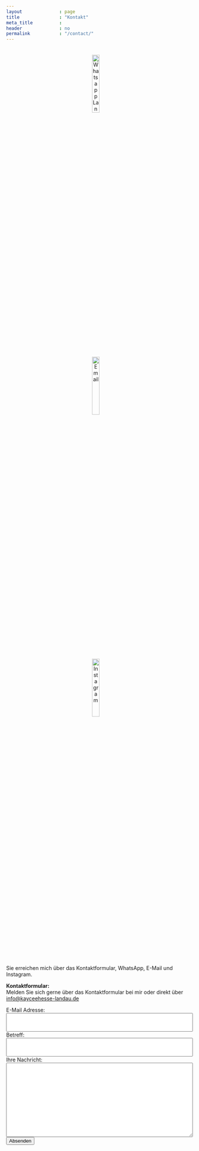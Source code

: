 ```yaml
---
layout              : page
title               : "Kontakt"
meta_title          : 
header              : no
permalink           : "/contact/"
---
```


<div align='center'>
  
<a href="https://wa.me/4915255406876" target=""> <img src="https://camo.githubusercontent.com/945d32cdd8d51fe844ca8b2976914ae8786586607aee1cba24d7318e24b30411/68747470733a2f2f6564656e742e6769746875622e696f2f537570657254696e7949636f6e732f696d616765732f7376672f77686174736170702e737667" style="margin-right: 20px; margin-top: 20px" alt="Whatsapp Landau" height="20%" width="20%"> </a>

<a href="mailto:info@kayceehesse-landau.de" target=""> <img src="https://cdn-icons-png.flaticon.com/512/281/281769.png" style="margin-right: 20px; margin-top: 20px" alt="Email" height="20%" width="20%"> </a>
  
<a href="https://instagram.com/kayceehesse" target=""> <img src="https://camo.githubusercontent.com/c9dacf0f25a1489fdbc6c0d2b41cda58b77fa210a13a886d6f99e027adfbd358/68747470733a2f2f6564656e742e6769746875622e696f2f537570657254696e7949636f6e732f696d616765732f7376672f696e7374616772616d2e737667" style="margin-right: 20px; margin-top: 20px" alt="Instagram" height="20%" width="20%"> </a>
<!--https://github.com/edent/SuperTinyIcons-->

</div> <br>

Sie erreichen mich über das Kontaktformular, WhatsApp, E-Mail und Instagram.  <br>

<p> </p>    
  
<b>Kontaktformular:</b> <br>
Melden Sie sich gerne über das Kontaktformular bei mir oder direkt über info@kayceehesse-landau.de
  
<p> </p>    
  
<style>
  .form-container { max-width: 100%; }
  .form-container input { position: relative; top: 0; left: 0; width: 100%; height: 50px; padding: 0 ; }
  .form-container textarea { position: relative; top: 0; left: 0; width: 100%; height: 200px; padding: 0; }
  .background-color: green;
</style>
<form action="https://formspree.io/f/moqznryj" method="POST" class="form-container">
  <label>E-Mail Adresse:</label><br />
  <input type="text" name="E-Mail Adresse:" />
  <label>Betreff:</label><br />
  <input type="text" name="Betreff:" />
  <label>Ihre Nachricht:</label><br />
  <textarea name="Ihre Nachricht:"></textarea>
  <button type="submit">Absenden</button>
</form>

<p> </p>
